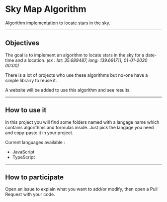 # Sky Map Algorithm
Algorithm implementation to locate stars in the sky.

--------
## Objectives
The goal is to implement an algorithm to locate stars in the sky for a date-time and a location. *(ex : lat: 35.689487, long: 139.691711, 01-01-2020 00:00)*

There is a lot of projects who use these algorithms but no-one have a simple librairy to reuse it.

A website will be added to use this algorithm and see results.

--------
## How to use it
In this project you will find some folders named with a langage name which contains algorithms and formulas inside.
Just pick the langage you need and copy-paste it in your project.

Current languages available :
* JavaScript
* TypeScript

--------
## How to participate
Open an issue to explain what you want to add/or modify, then open a Pull Request with your code.
